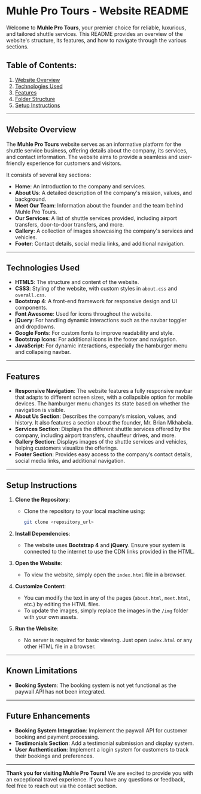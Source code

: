 # Muhle Pro Tours - Website README

Welcome to **Muhle Pro Tours**, your premier choice for reliable, luxurious, and tailored shuttle services. This README provides an overview of the website's structure, its features, and how to navigate through the various sections.

## Table of Contents:
1. [Website Overview](#website-overview)
2. [Technologies Used](#technologies-used)
3. [Features](#features)
4. [Folder Structure](#folder-structure)
5. [Setup Instructions](#setup-instructions)

---

## Website Overview

The **Muhle Pro Tours** website serves as an informative platform for the shuttle service business, offering details about the company, its services, and contact information. The website aims to provide a seamless and user-friendly experience for customers and visitors. 

It consists of several key sections:
- **Home**: An introduction to the company and services.
- **About Us**: A detailed description of the company's mission, values, and background.
- **Meet Our Team**: Information about the founder and the team behind Muhle Pro Tours.
- **Our Services**: A list of shuttle services provided, including airport transfers, door-to-door transfers, and more.
- **Gallery**: A collection of images showcasing the company's services and vehicles.
- **Footer**: Contact details, social media links, and additional navigation.

---

## Technologies Used

- **HTML5**: The structure and content of the website.
- **CSS3**: Styling of the website, with custom styles in `about.css` and `overall.css`.
- **Bootstrap 4**: A front-end framework for responsive design and UI components.
- **Font Awesome**: Used for icons throughout the website.
- **jQuery**: For handling dynamic interactions such as the navbar toggler and dropdowns.
- **Google Fonts**: For custom fonts to improve readability and style.
- **Bootstrap Icons**: For additional icons in the footer and navigation.
- **JavaScript**: For dynamic interactions, especially the hamburger menu and collapsing navbar.

---

## Features

- **Responsive Navigation**: The website features a fully responsive navbar that adapts to different screen sizes, with a collapsible option for mobile devices. The hamburger menu changes its state based on whether the navigation is visible.
- **About Us Section**: Describes the company’s mission, values, and history. It also features a section about the founder, Mr. Brian Mkhabela.
- **Services Section**: Displays the different shuttle services offered by the company, including airport transfers, chauffeur drives, and more.
- **Gallery Section**: Displays images of the shuttle services and vehicles, helping customers visualize the offerings.
- **Footer Section**: Provides easy access to the company’s contact details, social media links, and additional navigation.
  
---

## Setup Instructions

1. **Clone the Repository**:
   - Clone the repository to your local machine using:
     ```bash
     git clone <repository_url>
     ```

2. **Install Dependencies**:
   - The website uses **Bootstrap 4** and **jQuery**. Ensure your system is connected to the internet to use the CDN links provided in the HTML.

3. **Open the Website**:
   - To view the website, simply open the `index.html` file in a browser.

4. **Customize Content**:
   - You can modify the text in any of the pages (`about.html`, `meet.html`, etc.) by editing the HTML files.
   - To update the images, simply replace the images in the `/img` folder with your own assets.

5. **Run the Website**:
   - No server is required for basic viewing. Just open `index.html` or any other HTML file in a browser.

---

## Known Limitations

- **Booking System**: The booking system is not yet functional as the paywall API has not been integrated.

---

## Future Enhancements

- **Booking System Integration**: Implement the paywall API for customer booking and payment processing.
- **Testimonials Section**: Add a testimonial submission and display system.
- **User Authentication**: Implement a login system for customers to track their bookings and preferences.

---

**Thank you for visiting Muhle Pro Tours!** We are excited to provide you with an exceptional travel experience. If you have any questions or feedback, feel free to reach out via the contact section.
